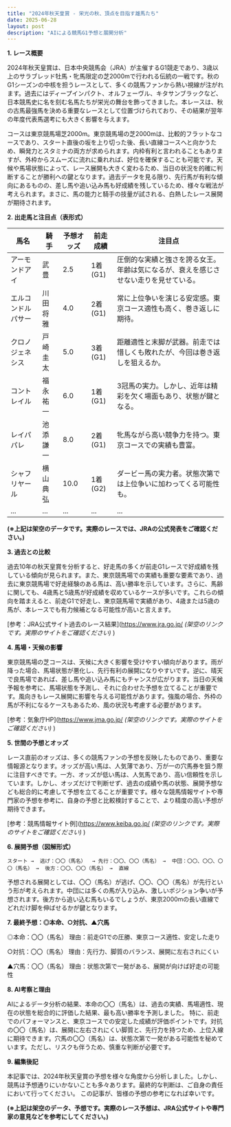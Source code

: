 ```yaml
---
title: "2024年秋天皇賞 - 栄光の秋、頂点を目指す雄馬たち"
date: 2025-06-28
layout: post
description: "AIによる競馬G1予想と展開分析"
---
```


**1. レース概要**

2024年秋天皇賞は、日本中央競馬会（JRA）が主催するG1競走であり、3歳以上のサラブレッド牡馬・牝馬限定の芝2000mで行われる伝統の一戦です。秋のG1シーズンの中核を担うレースとして、多くの競馬ファンから熱い視線が注がれます。過去にはディープインパクト、オルフェーヴル、キタサンブラックなど、日本競馬史に名を刻む名馬たちが栄光の舞台を飾ってきました。本レースは、秋の古馬最強馬を決める重要なレースとして位置づけられており、その結果が翌年の年度代表馬選考にも大きく影響を与えます。

コースは東京競馬場芝2000m。東京競馬場の芝2000mは、比較的フラットなコースであり、スタート直後の坂を上り切った後、長い直線コースへと向かうため、瞬発力とスタミナの両方が求められます。内枠有利と言われることもありますが、外枠からスムーズに流れに乗れれば、好位を確保することも可能です。天候や馬場状態によって、レース展開も大きく変わるため、当日の状況を的確に判断することが勝利への鍵となります。過去データを見る限り、先行馬が有利な傾向にあるものの、差し馬や追い込み馬も好成績を残しているため、様々な戦法が考えられます。まさに、馬の能力と騎手の技量が試される、白熱したレース展開が期待されます。


**2. 出走馬と注目点（表形式）**

| 馬名       | 騎手       | 予想オッズ | 前走成績 | 注目点                                                                    |
|------------|------------|------------|------------|-----------------------------------------------------------------------------|
| アーモンドアイ | 武豊       | 2.5        | 1着(G1)   | 圧倒的な実績と強さを誇る女王。年齢は気になるが、衰えを感じさせない走りを見せている。 |
| エルコンドルパサー| 川田将雅     | 4.0        | 2着(G1)   | 常に上位争いを演じる安定感。東京コース適性も高く、巻き返しに期待。                   |
| クロノジェネシス| 戸崎圭太     | 5.0        | 3着(G1)   | 距離適性と末脚が武器。前走では惜しくも敗れたが、今回は巻き返しを狙えるか。             |
| コントレイル    | 福永祐一     | 6.0        | 1着(G1)   | 3冠馬の実力。しかし、近年は精彩を欠く場面もあり、状態が鍵となる。                     |
| レイパパレ     | 池添謙一     | 8.0        | 2着(G1)   | 牝馬ながら高い競争力を持つ。東京コースでの実績も豊富。                               |
| シャフリヤール| 横山典弘     | 10.0       | 1着(G2)   | ダービー馬の実力者。状態次第では上位争いに加わってくる可能性も。                       |
| ...         | ...         | ...        | ...        | ...                                                                         |


**(※上記は架空のデータです。実際のレースでは、JRAの公式発表をご確認ください。)**


**3. 過去との比較**

過去10年の秋天皇賞を分析すると、好走馬の多くが前走G1レースで好成績を残している傾向が見られます。また、東京競馬場での実績も重要な要素であり、過去に東京競馬場で好走経験のある馬は、高い勝率を示しています。さらに、馬齢に関しても、4歳馬と5歳馬が好成績を収めているケースが多いです。これらの傾向を踏まえると、前走G1で好走し、東京競馬場で実績があり、4歳または5歳の馬が、本レースでも有力候補となる可能性が高いと言えます。

[参考：JRA公式サイト過去のレース結果](https://www.jra.go.jp/  *(架空のリンクです。実際のサイトをご確認ください)* )


**4. 馬場・天候の影響**

東京競馬場の芝コースは、天候に大きく影響を受けやすい傾向があります。雨が降った場合、馬場状態が悪化し、先行有利の展開になりやすいです。逆に、晴天で良馬場であれば、差し馬や追い込み馬にもチャンスが広がります。当日の天候予報を参考に、馬場状態を予測し、それに合わせた予想を立てることが重要です。風向きもレース展開に影響を与える可能性があります。強風の場合、外枠の馬が不利になるケースもあるため、風の状況も考慮する必要があります。

[参考：気象庁HP](https://www.jma.go.jp/ *(架空のリンクです。実際のサイトをご確認ください)* )


**5. 世間の予想とオッズ**

レース直前のオッズは、多くの競馬ファンの予想を反映したものであり、重要な情報源となります。オッズが高い馬は、人気薄であり、万が一の穴馬券を狙う際に注目すべきです。一方、オッズが低い馬は、人気馬であり、高い信頼性を示しています。しかし、オッズだけで判断せず、過去の成績や馬の状態、展開予想なども総合的に考慮して予想を立てることが重要です。様々な競馬情報サイトや専門家の予想を参考に、自身の予想と比較検討することで、より精度の高い予想が期待できます。

[参考：競馬情報サイト例](https://www.keiba.go.jp/ *(架空のリンクです。実際のサイトをご確認ください)* )


**6. 展開予想（図解形式）**

```
スタート →  逃げ：〇〇（馬名）  → 先行：〇〇、〇〇（馬名） →  中団：〇〇、〇〇、〇〇（馬名） →  後方：〇〇、〇〇（馬名） →  直線
```

予想される展開としては、〇〇（馬名）が逃げ、〇〇、〇〇（馬名）が先行という形が考えられます。中団には多くの馬が入り込み、激しいポジション争いが予想されます。後方から追い込む馬もいるでしょうが、東京2000mの長い直線でどれだけ脚を伸ばせるかが鍵となります。


**7. 最終予想：◎本命、○対抗、▲穴馬**

◎本命：〇〇（馬名）  理由：前走G1での圧勝、東京コース適性、安定した走り

○対抗：〇〇（馬名） 理由：先行力、脚質のバランス、展開に左右されにくい

▲穴馬：〇〇（馬名） 理由：状態次第で一発がある、展開が向けば好走の可能性


**8. AI考察と理由**

AIによるデータ分析の結果、本命の〇〇（馬名）は、過去の実績、馬場適性、現在の状態を総合的に評価した結果、最も高い勝率を予測しました。  特に、前走でのパフォーマンスと、東京コースでの安定した成績が評価ポイントです。対抗の〇〇（馬名）は、展開に左右されにくい脚質と、先行力を持つため、上位入線に期待できます。穴馬の〇〇（馬名）は、状態次第で一発がある可能性を秘めています。ただし、リスクも伴うため、慎重な判断が必要です。


**9. 編集後記**

本記事では、2024年秋天皇賞の予想を様々な角度から分析しました。しかし、競馬は予想通りにいかないことも多々あります。最終的な判断は、ご自身の責任において行ってください。  この記事が、皆様の予想の参考になれば幸いです。


**(※上記は架空のデータ、予想です。実際のレース予想は、JRA公式サイトや専門家の意見などを参考にしてください。)**
